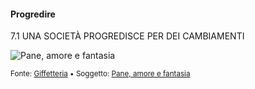 #### Progredire

<span class="tesi">7.1 UNA SOCIETÀ PROGREDISCE PER DEI CAMBIAMENTI</span>

![Pane, amore e fantasia](../assets/images/paneamorefantasia02.gif ':size=450x100%')

<small> Fonte: [Giffetteria](http://giffetteria.it/gif/pane-amore-fantasia-12/) • Soggetto: [Pane, amore e fantasia](https://it.wikipedia.org/wiki/Pane,_amore_e_fantasia)</small>

